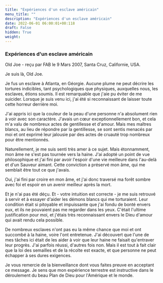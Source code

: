 ```yaml
---
title: "Expériences d'un esclave américain"
menu_title: ""
description: "Expériences d'un esclave américain"
date: 2022-06-01 06:00:01+00:118
draft: False
hidden: True
weight:
---
```

### Expériences d'un esclave américain

Old Joe - reçu par FAB le 9 Mars 2007, Santa Cruz, Californie, USA.

Je suis là, Old Joe.

Je fus un esclave à Atlanta, en Géorgie. Aucune plume ne peut décrire les tortures indicibles, tant psychologiques que physiques, auxquelles nous, les esclaves, étions soumis. Il est remarquable que j'aie pu éviter de me suicider. Lorsque je suis venu ici, j'ai été si reconnaissant de laisser toute cette horreur derrière moi.

J'ai appris ici que la couleur de la peau d'une personne n'a absolument rien à voir avec son caractère. J'avais un cœur exceptionnellement bon, et cela m'a valu de nombreux actes de gentillesse et d'amour. Mais mes maîtres blancs, au lieu de répondre par la gentillesse, se sont sentis menacés par moi et ont exprimé leur jalousie par des actes de cruauté trop nombreux pour être mentionnés.

Naturellement, je me suis senti très amer à ce sujet. Mais étonnamment, mon âme ne s'est pas tournée vers la haine. J'ai adopté un point de vue philosophique et j'ai fini par avoir l'espoir d'une vie meilleure dans l'au-delà et d'un Sauveur aimant. Cette conviction a préservé mon âme, qui me semblait être tout ce que j'avais.

Oui, j'ai fini par croire en mon âme, et j'ai donc traversé ma forêt sombre avec foi et espoir en un avenir meilleur après la mort.

Et je n'ai pas été déçu. Et - votre intuition est correcte - je me suis retrouvé à servir et à essayer d'aider les démons blancs qui me torturaient. Leur condition était si pitoyable et impuissante que j'ai fondu de bonté envers eux, et ils ne pouvaient pas me regarder dans les yeux. C'était l'ultime justification pour moi, et j'étais très reconnaissant envers le Dieu d'amour qui avait rendu cela possible.

De nombreux esclaves n'ont pas eu la même chance que moi et ont succombé à la haine, voire l'ont entretenue. J'ai découvert que l'une de mes tâches ici était de les aider à voir que leur haine ne faisait qu'entraver leur progrès. J'ai parfois réussi, d'autres fois non. Mais il est tout à fait clair que la loi des semailles et de la récolte est exacte, et que personne ne peut échapper à ses dures exigences.

Je vous remercie de la bienveillance dont vous faites preuve en acceptant ce message. Je sens que mon expérience terrestre est instructive dans le déroulement du beau Plan de Dieu pour l'Amérique et le monde.